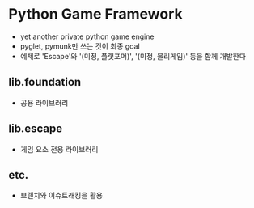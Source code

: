 # Python Game Framework

- yet another private python game engine
- pyglet, pymunk만 쓰는 것이 최종 goal
- 예제로 'Escape'와 '(미정, 플랫포머)', '(미정, 물리게임)' 등을 함께 개발한다

## lib.foundation
- 공용 라이브러리

## lib.escape
- 게임 요소 전용 라이브러리

## etc.
- 브랜치와 이슈트래킹을 활용